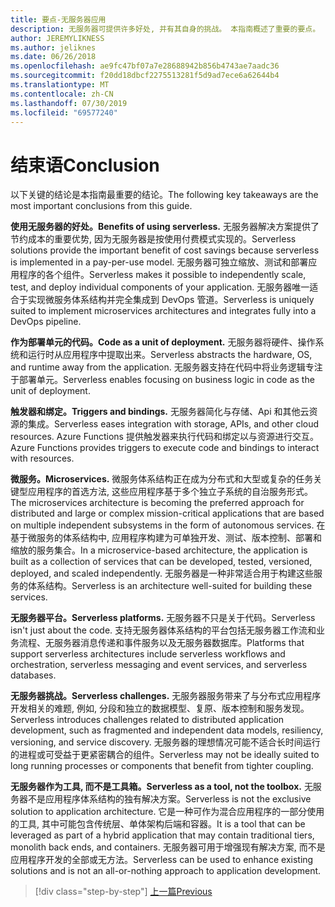 ```yaml
---
title: 要点-无服务器应用
description: 无服务器可提供许多好处, 并有其自身的挑战。 本指南概述了重要的要点。
author: JEREMYLIKNESS
ms.author: jeliknes
ms.date: 06/26/2018
ms.openlocfilehash: ae9fc47bf07a7e28688942b856b4743ae7aadc36
ms.sourcegitcommit: f20dd18dbcf2275513281f5d9ad7ece6a62644b4
ms.translationtype: MT
ms.contentlocale: zh-CN
ms.lasthandoff: 07/30/2019
ms.locfileid: "69577240"
---
```

# <a name="conclusion"></a><span data-ttu-id="b3573-104">结束语</span><span class="sxs-lookup"><span data-stu-id="b3573-104">Conclusion</span></span>

<span data-ttu-id="b3573-105">以下关键的结论是本指南最重要的结论。</span><span class="sxs-lookup"><span data-stu-id="b3573-105">The following key takeaways are the most important conclusions from this guide.</span></span>

<span data-ttu-id="b3573-106">**使用无服务器的好处。**</span><span class="sxs-lookup"><span data-stu-id="b3573-106">**Benefits of using serverless.**</span></span> <span data-ttu-id="b3573-107">无服务器解决方案提供了节约成本的重要优势, 因为无服务器是按使用付费模式实现的。</span><span class="sxs-lookup"><span data-stu-id="b3573-107">Serverless solutions provide the important benefit of cost savings because serverless is implemented in a pay-per-use model.</span></span> <span data-ttu-id="b3573-108">无服务器可独立缩放、测试和部署应用程序的各个组件。</span><span class="sxs-lookup"><span data-stu-id="b3573-108">Serverless makes it possible to independently scale, test, and deploy individual components of your application.</span></span> <span data-ttu-id="b3573-109">无服务器唯一适合于实现微服务体系结构并完全集成到 DevOps 管道。</span><span class="sxs-lookup"><span data-stu-id="b3573-109">Serverless is uniquely suited to implement microservices architectures and integrates fully into a DevOps pipeline.</span></span>

<span data-ttu-id="b3573-110">**作为部署单元的代码。**</span><span class="sxs-lookup"><span data-stu-id="b3573-110">**Code as a unit of deployment.**</span></span> <span data-ttu-id="b3573-111">无服务器将硬件、操作系统和运行时从应用程序中提取出来。</span><span class="sxs-lookup"><span data-stu-id="b3573-111">Serverless abstracts the hardware, OS, and runtime away from the application.</span></span> <span data-ttu-id="b3573-112">无服务器支持在代码中将业务逻辑专注于部署单元。</span><span class="sxs-lookup"><span data-stu-id="b3573-112">Serverless enables focusing on business logic in code as the unit of deployment.</span></span>

<span data-ttu-id="b3573-113">**触发器和绑定。**</span><span class="sxs-lookup"><span data-stu-id="b3573-113">**Triggers and bindings.**</span></span> <span data-ttu-id="b3573-114">无服务器简化与存储、Api 和其他云资源的集成。</span><span class="sxs-lookup"><span data-stu-id="b3573-114">Serverless eases integration with storage, APIs, and other cloud resources.</span></span> <span data-ttu-id="b3573-115">Azure Functions 提供触发器来执行代码和绑定以与资源进行交互。</span><span class="sxs-lookup"><span data-stu-id="b3573-115">Azure Functions provides triggers to execute code and bindings to interact with resources.</span></span>

<span data-ttu-id="b3573-116">**微服务。**</span><span class="sxs-lookup"><span data-stu-id="b3573-116">**Microservices.**</span></span> <span data-ttu-id="b3573-117">微服务体系结构正在成为分布式和大型或复杂的任务关键型应用程序的首选方法, 这些应用程序基于多个独立子系统的自治服务形式。</span><span class="sxs-lookup"><span data-stu-id="b3573-117">The microservices architecture is becoming the preferred approach for distributed and large or complex mission-critical applications that are based on multiple independent subsystems in the form of autonomous services.</span></span> <span data-ttu-id="b3573-118">在基于微服务的体系结构中, 应用程序构建为可单独开发、测试、版本控制、部署和缩放的服务集合。</span><span class="sxs-lookup"><span data-stu-id="b3573-118">In a microservice-based architecture, the application is built as a collection of services that can be developed, tested, versioned, deployed, and scaled independently.</span></span> <span data-ttu-id="b3573-119">无服务器是一种非常适合用于构建这些服务的体系结构。</span><span class="sxs-lookup"><span data-stu-id="b3573-119">Serverless is an architecture well-suited for building these services.</span></span>

<span data-ttu-id="b3573-120">**无服务器平台。**</span><span class="sxs-lookup"><span data-stu-id="b3573-120">**Serverless platforms.**</span></span> <span data-ttu-id="b3573-121">无服务器不只是关于代码。</span><span class="sxs-lookup"><span data-stu-id="b3573-121">Serverless isn't just about the code.</span></span> <span data-ttu-id="b3573-122">支持无服务器体系结构的平台包括无服务器工作流和业务流程、无服务器消息传递和事件服务以及无服务器数据库。</span><span class="sxs-lookup"><span data-stu-id="b3573-122">Platforms that support serverless architectures include serverless workflows and orchestration, serverless messaging and event services, and serverless databases.</span></span>

<span data-ttu-id="b3573-123">**无服务器挑战。**</span><span class="sxs-lookup"><span data-stu-id="b3573-123">**Serverless challenges.**</span></span> <span data-ttu-id="b3573-124">无服务器服务带来了与分布式应用程序开发相关的难题, 例如, 分段和独立的数据模型、复原、版本控制和服务发现。</span><span class="sxs-lookup"><span data-stu-id="b3573-124">Serverless introduces challenges related to distributed application development, such as fragmented and independent data models, resiliency, versioning, and service discovery.</span></span> <span data-ttu-id="b3573-125">无服务器的理想情况可能不适合长时间运行的进程或可受益于更紧密耦合的组件。</span><span class="sxs-lookup"><span data-stu-id="b3573-125">Serverless may not be ideally suited to long running processes or components that benefit from tighter coupling.</span></span>

<span data-ttu-id="b3573-126">**无服务器作为工具, 而不是工具箱。**</span><span class="sxs-lookup"><span data-stu-id="b3573-126">**Serverless as a tool, not the toolbox.**</span></span> <span data-ttu-id="b3573-127">无服务器不是应用程序体系结构的独有解决方案。</span><span class="sxs-lookup"><span data-stu-id="b3573-127">Serverless is not the exclusive solution to application architecture.</span></span> <span data-ttu-id="b3573-128">它是一种可作为混合应用程序的一部分使用的工具, 其中可能包含传统层、单体架构后端和容器。</span><span class="sxs-lookup"><span data-stu-id="b3573-128">It is a tool that can be leveraged as part of a hybrid application that may contain traditional tiers, monolith back ends, and containers.</span></span> <span data-ttu-id="b3573-129">无服务器可用于增强现有解决方案, 而不是应用程序开发的全部或无方法。</span><span class="sxs-lookup"><span data-stu-id="b3573-129">Serverless can be used to enhance existing solutions and is not an all-or-nothing approach to application development.</span></span>

>[!div class="step-by-step"]
>[<span data-ttu-id="b3573-130">上一篇</span><span class="sxs-lookup"><span data-stu-id="b3573-130">Previous</span></span>](serverless-business-scenarios.md)
